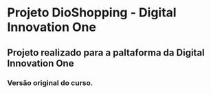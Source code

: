# Projeto DioShopping - Digital Innovation One

## Projeto realizado para a paltaforma da Digital Innovation One

### Versão original do curso.